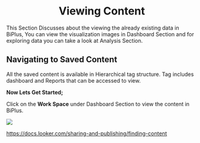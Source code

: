 


<center><h1>Viewing Content</h1></center>

This Section Discusses about the viewing the already existing data in BiPlus, You can view the visualization images in Dashboard Section and for exploring data you can take a look at Analysis Section.

## Navigating to Saved Content 

All the saved content is available in Hierarchical tag structure. Tag includes dashboard and Reports that can be accessed to view.

**Now Lets Get Started;**

Click on the **Work Space** under Dashboard Section to view the content in BiPlus.

![
](https://raw.githubusercontent.com/sv18042016/fp1/980dfc884f8704e935002d0a97ed903510de517e/images/view_list.png)





https://docs.looker.com/sharing-and-publishing/finding-content
<!--stackedit_data:
eyJoaXN0b3J5IjpbMTI4NDU3NDQ1NywyMDAxMTYyOTc4LC0xMT
AxMDg4OTcyLDE1NzM5NDU1NzBdfQ==
-->